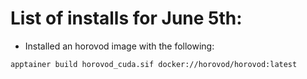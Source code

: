 List of installs for June 5th:
===============================

* Installed an horovod image with the following:

```bash
apptainer build horovod_cuda.sif docker://horovod/horovod:latest
```

